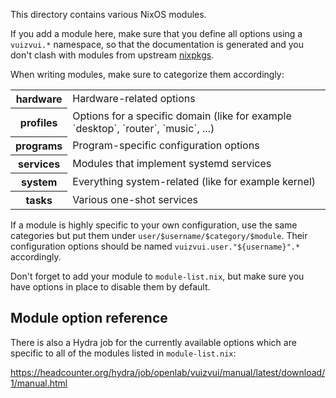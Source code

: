 This directory contains various NixOS modules.

If you add a module here, make sure that you define all options using a
`vuizvui.*` namespace, so that the documentation is generated and you don't
clash with modules from upstream [nixpkgs](https://github.com/NixOS/nixpkgs).

When writing modules, make sure to categorize them accordingly:

<table>
  <tr>
    <th>hardware</th>
    <td>Hardware-related options</td>
  </tr>
  <tr>
    <th>profiles</th>
    <td>Options for a specific domain (like for example
        `desktop`, `router`, `music`, ...)
    </td>
  </tr>
  <tr>
    <th>programs</th>
    <td>Program-specific configuration options</td>
  </tr>
  <tr>
    <th>services</th>
    <td>Modules that implement systemd services</td>
  </tr>
  <tr>
    <th>system</th>
    <td>Everything system-related (like for example kernel)</td>
  </tr>
  <tr>
    <th>tasks</th>
    <td>Various one-shot services</td>
  </tr>
</table>

If a module is highly specific to your own configuration, use the same
categories but put them under `user/$username/$category/$module`.
Their configuration options should be named
`vuizvui.user."${username}".*` accordingly.

Don't forget to add your module to `module-list.nix`, but make sure you have
options in place to disable them by default.

## Module option reference

There is also a Hydra job for the currently available options which are
specific to all of the modules listed in `module-list.nix`:

https://headcounter.org/hydra/job/openlab/vuizvui/manual/latest/download/1/manual.html
